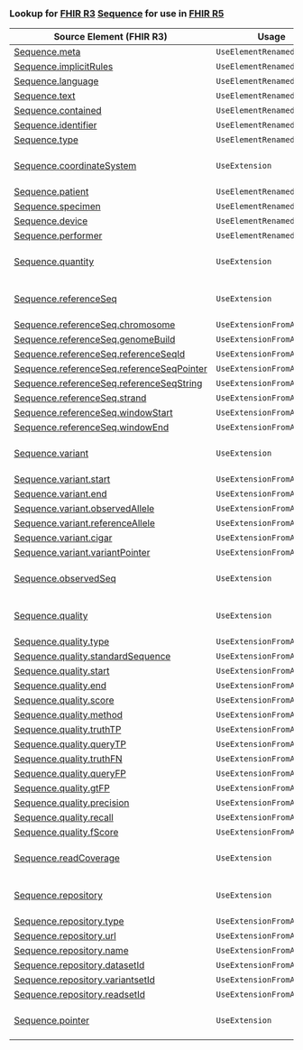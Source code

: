 ### Lookup for [FHIR R3](https://hl7.org/fhir/STU3/) [Sequence](https://hl7.org/fhir/STU3/Sequence.html) for use in [FHIR R5](https://hl7.org/fhir/R5/)

| Source Element (FHIR R3) | Usage | Target |
| -------------- | ----- | ------ |
| [Sequence.meta](https://hl7.org/fhir/STU3/Sequence.html#resource) | `UseElementRenamed` | [MolecularSequence.meta](https://hl7.org/fhir/R5/MolecularSequence.html#resource) |
| [Sequence.implicitRules](https://hl7.org/fhir/STU3/Sequence.html#resource) | `UseElementRenamed` | [MolecularSequence.implicitRules](https://hl7.org/fhir/R5/MolecularSequence.html#resource) |
| [Sequence.language](https://hl7.org/fhir/STU3/Sequence.html#resource) | `UseElementRenamed` | [MolecularSequence.language](https://hl7.org/fhir/R5/MolecularSequence.html#resource) |
| [Sequence.text](https://hl7.org/fhir/STU3/Sequence.html#resource) | `UseElementRenamed` | [MolecularSequence.text](https://hl7.org/fhir/R5/MolecularSequence.html#resource) |
| [Sequence.contained](https://hl7.org/fhir/STU3/Sequence.html#resource) | `UseElementRenamed` | [MolecularSequence.contained](https://hl7.org/fhir/R5/MolecularSequence.html#resource) |
| [Sequence.identifier](https://hl7.org/fhir/STU3/Sequence.html#resource) | `UseElementRenamed` | [MolecularSequence.identifier](https://hl7.org/fhir/R5/MolecularSequence.html#resource) |
| [Sequence.type](https://hl7.org/fhir/STU3/Sequence.html#resource) | `UseElementRenamed` | [MolecularSequence.type](https://hl7.org/fhir/R5/MolecularSequence.html#resource) |
| [Sequence.coordinateSystem](https://hl7.org/fhir/STU3/Sequence.html#resource) | `UseExtension` | [http://hl7.org/fhir/3.0/StructureDefinition/extension-Sequence.coordinateSystem](StructureDefinition-ext-R3-Sequence.coordinateSystem.html) |
| [Sequence.patient](https://hl7.org/fhir/STU3/Sequence.html#resource) | `UseElementRenamed` | [MolecularSequence.subject](https://hl7.org/fhir/R5/MolecularSequence.html#resource) |
| [Sequence.specimen](https://hl7.org/fhir/STU3/Sequence.html#resource) | `UseElementRenamed` | [MolecularSequence.specimen](https://hl7.org/fhir/R5/MolecularSequence.html#resource) |
| [Sequence.device](https://hl7.org/fhir/STU3/Sequence.html#resource) | `UseElementRenamed` | [MolecularSequence.device](https://hl7.org/fhir/R5/MolecularSequence.html#resource) |
| [Sequence.performer](https://hl7.org/fhir/STU3/Sequence.html#resource) | `UseElementRenamed` | [MolecularSequence.performer](https://hl7.org/fhir/R5/MolecularSequence.html#resource) |
| [Sequence.quantity](https://hl7.org/fhir/STU3/Sequence.html#resource) | `UseExtension` | [http://hl7.org/fhir/3.0/StructureDefinition/extension-Sequence.quantity](StructureDefinition-ext-R3-Sequence.quantity.html) |
| [Sequence.referenceSeq](https://hl7.org/fhir/STU3/Sequence.html#resource) | `UseExtension` | [http://hl7.org/fhir/3.0/StructureDefinition/extension-Sequence.referenceSeq](StructureDefinition-ext-R3-Sequence.referenceSeq.html) |
| [Sequence.referenceSeq.chromosome](https://hl7.org/fhir/STU3/Sequence.html#resource) | `UseExtensionFromAncestor` | - |
| [Sequence.referenceSeq.genomeBuild](https://hl7.org/fhir/STU3/Sequence.html#resource) | `UseExtensionFromAncestor` | - |
| [Sequence.referenceSeq.referenceSeqId](https://hl7.org/fhir/STU3/Sequence.html#resource) | `UseExtensionFromAncestor` | - |
| [Sequence.referenceSeq.referenceSeqPointer](https://hl7.org/fhir/STU3/Sequence.html#resource) | `UseExtensionFromAncestor` | - |
| [Sequence.referenceSeq.referenceSeqString](https://hl7.org/fhir/STU3/Sequence.html#resource) | `UseExtensionFromAncestor` | - |
| [Sequence.referenceSeq.strand](https://hl7.org/fhir/STU3/Sequence.html#resource) | `UseExtensionFromAncestor` | - |
| [Sequence.referenceSeq.windowStart](https://hl7.org/fhir/STU3/Sequence.html#resource) | `UseExtensionFromAncestor` | - |
| [Sequence.referenceSeq.windowEnd](https://hl7.org/fhir/STU3/Sequence.html#resource) | `UseExtensionFromAncestor` | - |
| [Sequence.variant](https://hl7.org/fhir/STU3/Sequence.html#resource) | `UseExtension` | [http://hl7.org/fhir/3.0/StructureDefinition/extension-Sequence.variant](StructureDefinition-ext-R3-Sequence.variant.html) |
| [Sequence.variant.start](https://hl7.org/fhir/STU3/Sequence.html#resource) | `UseExtensionFromAncestor` | - |
| [Sequence.variant.end](https://hl7.org/fhir/STU3/Sequence.html#resource) | `UseExtensionFromAncestor` | - |
| [Sequence.variant.observedAllele](https://hl7.org/fhir/STU3/Sequence.html#resource) | `UseExtensionFromAncestor` | - |
| [Sequence.variant.referenceAllele](https://hl7.org/fhir/STU3/Sequence.html#resource) | `UseExtensionFromAncestor` | - |
| [Sequence.variant.cigar](https://hl7.org/fhir/STU3/Sequence.html#resource) | `UseExtensionFromAncestor` | - |
| [Sequence.variant.variantPointer](https://hl7.org/fhir/STU3/Sequence.html#resource) | `UseExtensionFromAncestor` | - |
| [Sequence.observedSeq](https://hl7.org/fhir/STU3/Sequence.html#resource) | `UseExtension` | [http://hl7.org/fhir/3.0/StructureDefinition/extension-Sequence.observedSeq](StructureDefinition-ext-R3-Sequence.observedSeq.html) |
| [Sequence.quality](https://hl7.org/fhir/STU3/Sequence.html#resource) | `UseExtension` | [http://hl7.org/fhir/3.0/StructureDefinition/extension-Sequence.quality](StructureDefinition-ext-R3-Sequence.quality.html) |
| [Sequence.quality.type](https://hl7.org/fhir/STU3/Sequence.html#resource) | `UseExtensionFromAncestor` | - |
| [Sequence.quality.standardSequence](https://hl7.org/fhir/STU3/Sequence.html#resource) | `UseExtensionFromAncestor` | - |
| [Sequence.quality.start](https://hl7.org/fhir/STU3/Sequence.html#resource) | `UseExtensionFromAncestor` | - |
| [Sequence.quality.end](https://hl7.org/fhir/STU3/Sequence.html#resource) | `UseExtensionFromAncestor` | - |
| [Sequence.quality.score](https://hl7.org/fhir/STU3/Sequence.html#resource) | `UseExtensionFromAncestor` | - |
| [Sequence.quality.method](https://hl7.org/fhir/STU3/Sequence.html#resource) | `UseExtensionFromAncestor` | - |
| [Sequence.quality.truthTP](https://hl7.org/fhir/STU3/Sequence.html#resource) | `UseExtensionFromAncestor` | - |
| [Sequence.quality.queryTP](https://hl7.org/fhir/STU3/Sequence.html#resource) | `UseExtensionFromAncestor` | - |
| [Sequence.quality.truthFN](https://hl7.org/fhir/STU3/Sequence.html#resource) | `UseExtensionFromAncestor` | - |
| [Sequence.quality.queryFP](https://hl7.org/fhir/STU3/Sequence.html#resource) | `UseExtensionFromAncestor` | - |
| [Sequence.quality.gtFP](https://hl7.org/fhir/STU3/Sequence.html#resource) | `UseExtensionFromAncestor` | - |
| [Sequence.quality.precision](https://hl7.org/fhir/STU3/Sequence.html#resource) | `UseExtensionFromAncestor` | - |
| [Sequence.quality.recall](https://hl7.org/fhir/STU3/Sequence.html#resource) | `UseExtensionFromAncestor` | - |
| [Sequence.quality.fScore](https://hl7.org/fhir/STU3/Sequence.html#resource) | `UseExtensionFromAncestor` | - |
| [Sequence.readCoverage](https://hl7.org/fhir/STU3/Sequence.html#resource) | `UseExtension` | [http://hl7.org/fhir/3.0/StructureDefinition/extension-Sequence.readCoverage](StructureDefinition-ext-R3-Sequence.readCoverage.html) |
| [Sequence.repository](https://hl7.org/fhir/STU3/Sequence.html#resource) | `UseExtension` | [http://hl7.org/fhir/3.0/StructureDefinition/extension-Sequence.repository](StructureDefinition-ext-R3-Sequence.repository.html) |
| [Sequence.repository.type](https://hl7.org/fhir/STU3/Sequence.html#resource) | `UseExtensionFromAncestor` | - |
| [Sequence.repository.url](https://hl7.org/fhir/STU3/Sequence.html#resource) | `UseExtensionFromAncestor` | - |
| [Sequence.repository.name](https://hl7.org/fhir/STU3/Sequence.html#resource) | `UseExtensionFromAncestor` | - |
| [Sequence.repository.datasetId](https://hl7.org/fhir/STU3/Sequence.html#resource) | `UseExtensionFromAncestor` | - |
| [Sequence.repository.variantsetId](https://hl7.org/fhir/STU3/Sequence.html#resource) | `UseExtensionFromAncestor` | - |
| [Sequence.repository.readsetId](https://hl7.org/fhir/STU3/Sequence.html#resource) | `UseExtensionFromAncestor` | - |
| [Sequence.pointer](https://hl7.org/fhir/STU3/Sequence.html#resource) | `UseExtension` | [http://hl7.org/fhir/3.0/StructureDefinition/extension-Sequence.pointer](StructureDefinition-ext-R3-Sequence.pointer.html) |
